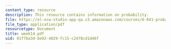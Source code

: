 ```yaml
---
content_type: resource
description: This resource contains information on probability.
file: https://ol-ocw-studio-app-qa.s3.amazonaws.com/courses/6-041-probabilistic-systems-analysis-and-applied-probability-spring-2006/01f7ba3dbe924029fc15c2478cd1d46f_week14.pdf
file_type: application/pdf
resourcetype: Document
title: week14.pdf
uid: 01f7ba3d-be92-4029-fc15-c2478cd1d46f
---
```

